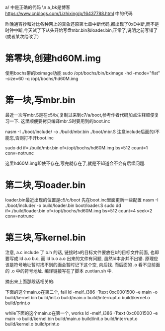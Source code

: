 a/ 中是正确的代码 \n
a_bk是博客 https://www.cnblogs.com/Lizhixing/p/16437788.html 中的代码

昨晚通宵抄和对比各种网上的真象还原第七章中断代码,都出现了0xE中断,而不是时钟中断,今天试了下从头开始写盘mbr.bin和loader.bin,正常了,说明之前写错了(或者某次给改了)

# 第零块,创建hd60M.img
使用bochs带的bximage功能
sudo /opt/bochs/bin/bximage -hd -mode="flat" -size=60 -q /opt/bochs/hd60M.img

# 第一块,写mbr.bin
最近一次写mbr.S是在c5/b/,复制过来到c7/a/boot,参考作者代码加点注释顺便复习一下. 这里顺便要拷贝编译mbr.S时要用到的boot.inc

nasm -I ./boot/include/ -o ./build/mbr.bin ./boot/mbr.S
注意include后面的/不能忘,否则打不开boot.inc

sudo dd if=./build/mbr.bin of=/opt/bochs/hd60M.img bs=512 count=1 conv=notrunc

这里hd60M.img即使不存在,写完就存在了,就是不知道会不会有后续问题.

# 第二块,写loader.bin
loader.bin最近出现的位置是c5/c/boot
先在boot.inc里面更新一些配置
nasm -I ./boot/include/ -o build/loader.bin boot/loader.S 
sudo dd if=./build/loader.bin of=/opt/bochs/hd60M.img bs=512 count=4 seek=2 conv=notrunc

# 第三块,写kernel.bin
注意, a.c include 了 b.h 的话, 链接时a的目标文件要放在b的目标文件前面, 也即要写成 ld a.o b.o, 而 ld b.o a.o 出来的文件有问题, 虽然ld本身并不出错. 原理应该是符号地址暂时找不到的画会暂时记下这个空, 向后找. 而后面的 .o 看不见前面的 .o 中的符号地址.
编译链接写在了脚本 zuotian.sh 中.

摘出来上面那段话相关的:

下面的这个main.o在第二个, fail
ld -melf_i386 -Ttext 0xc0001500 -e main -o build/kernel.bin build/init.o build/main.o build/interrupt.o build/kernel.o build/print.o

while下面的这个main.o在第一个, works
ld -melf_i386 -Ttext 0xc0001500 -e main -o build/kernel.bin build/main.o build/init.o build/interrupt.o build/kernel.o build/print.o


